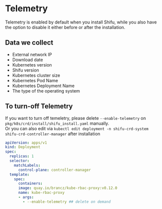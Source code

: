 # Telemetry

Telemetry is enabled by default when you install Shifu, while you also have the option to disable it either before or after the installation.

## Data we collect

- External network IP
- Download date
- Kubernetes version
- Shifu version
- Kubernetes cluster size
- Kubernetes Pod Name 
- Kubernetes Deployment Name
- The type of the operating system

## To turn-off Telemetry

If you want to turn off temeletry, please delete `--enable-telemetry` on `pkg/k8s/crd/install/shifu_install.yaml` manually.  
Or you can also edit via `kubectl edit deployment -n shifu-crd-system shifu-crd-controller-manager` after installation

```yaml
apiVersion: apps/v1
kind: Deployment
spec:
  replicas: 1
  selector:
    matchLabels:
      control-plane: controller-manager
  template:
    spec:
      containers:
      image: quay.io/brancz/kube-rbac-proxy:v0.12.0
      name: kube-rbac-proxy
      - args:
        - --enable-telemetry ## delete on demand
```
